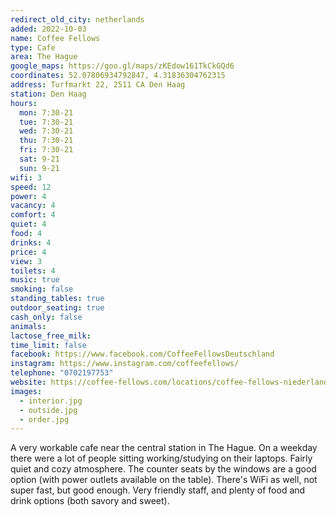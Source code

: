 ```yaml
---
redirect_old_city: netherlands
added: 2022-10-03
name: Coffee Fellows
type: Cafe
area: The Hague
google_maps: https://goo.gl/maps/zKEdow161TkCkGQd6
coordinates: 52.07806934792847, 4.31836304762315
address: Turfmarkt 22, 2511 CA Den Haag
station: Den Haag
hours:
  mon: 7:30-21
  tue: 7:30-21
  wed: 7:30-21
  thu: 7:30-21
  fri: 7:30-21
  sat: 9-21
  sun: 9-21
wifi: 3
speed: 12
power: 4
vacancy: 4
comfort: 4
quiet: 4
food: 4
drinks: 4
price: 4
view: 3
toilets: 4
music: true
smoking: false
standing_tables: true
outdoor_seating: true
cash_only: false
animals: 
lactose_free_milk: 
time_limit: false
facebook: https://www.facebook.com/CoffeeFellowsDeutschland
instagram: https://www.instagram.com/coffeefellows/
telephone: "0702197753"
website: https://coffee-fellows.com/locations/coffee-fellows-niederlande-den-haag
images:
  - interior.jpg
  - outside.jpg
  - order.jpg
---
```


A very workable cafe near the central station in The Hague. On a weekday there were a lot of people sitting working/studying on their laptops. Fairly quiet and cozy atmosphere. The counter seats by the windows are a good option (with power outlets available on the table). There's WiFi as well, not super fast, but good enough. Very friendly staff, and plenty of food and drink options (both savory and sweet).
